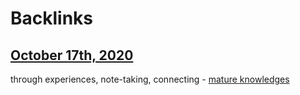 
# Backlinks
## [October 17th, 2020](<October 17th, 2020.md>)
through experiences, note-taking, connecting - [mature knowledges](<mature knowledges.md>)

